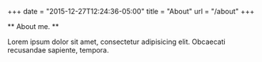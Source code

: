 +++
date = "2015-12-27T12:24:36-05:00"
title = "About"
url = "/about"
+++

** About me. **

Lorem ipsum dolor sit amet, consectetur adipisicing elit. Obcaecati recusandae sapiente, tempora.
